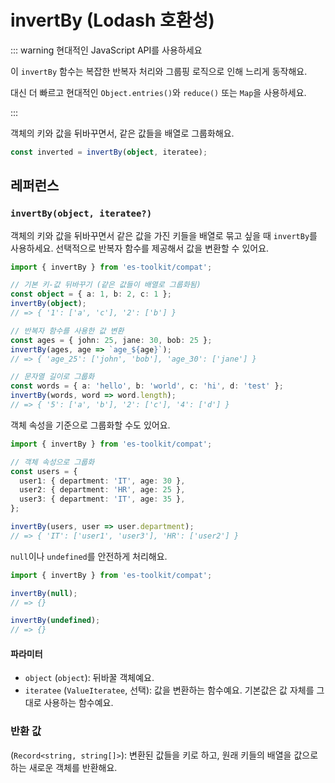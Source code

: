 # invertBy (Lodash 호환성)

::: warning 현대적인 JavaScript API를 사용하세요

이 `invertBy` 함수는 복잡한 반복자 처리와 그룹핑 로직으로 인해 느리게 동작해요.

대신 더 빠르고 현대적인 `Object.entries()`와 `reduce()` 또는 `Map`을 사용하세요.

:::

객체의 키와 값을 뒤바꾸면서, 같은 값들을 배열로 그룹화해요.

```typescript
const inverted = invertBy(object, iteratee);
```

## 레퍼런스

### `invertBy(object, iteratee?)`

객체의 키와 값을 뒤바꾸면서 같은 값을 가진 키들을 배열로 묶고 싶을 때 `invertBy`를 사용하세요. 선택적으로 반복자 함수를 제공해서 값을 변환할 수 있어요.

```typescript
import { invertBy } from 'es-toolkit/compat';

// 기본 키-값 뒤바꾸기 (같은 값들이 배열로 그룹화됨)
const object = { a: 1, b: 2, c: 1 };
invertBy(object);
// => { '1': ['a', 'c'], '2': ['b'] }

// 반복자 함수를 사용한 값 변환
const ages = { john: 25, jane: 30, bob: 25 };
invertBy(ages, age => `age_${age}`);
// => { 'age_25': ['john', 'bob'], 'age_30': ['jane'] }

// 문자열 길이로 그룹화
const words = { a: 'hello', b: 'world', c: 'hi', d: 'test' };
invertBy(words, word => word.length);
// => { '5': ['a', 'b'], '2': ['c'], '4': ['d'] }
```

객체 속성을 기준으로 그룹화할 수도 있어요.

```typescript
import { invertBy } from 'es-toolkit/compat';

// 객체 속성으로 그룹화
const users = {
  user1: { department: 'IT', age: 30 },
  user2: { department: 'HR', age: 25 },
  user3: { department: 'IT', age: 35 },
};

invertBy(users, user => user.department);
// => { 'IT': ['user1', 'user3'], 'HR': ['user2'] }
```

`null`이나 `undefined`를 안전하게 처리해요.

```typescript
import { invertBy } from 'es-toolkit/compat';

invertBy(null);
// => {}

invertBy(undefined);
// => {}
```

#### 파라미터

- `object` (`object`): 뒤바꿀 객체예요.
- `iteratee` (`ValueIteratee`, 선택): 값을 변환하는 함수예요. 기본값은 값 자체를 그대로 사용하는 함수예요.

### 반환 값

(`Record<string, string[]>`): 변환된 값들을 키로 하고, 원래 키들의 배열을 값으로 하는 새로운 객체를 반환해요.
